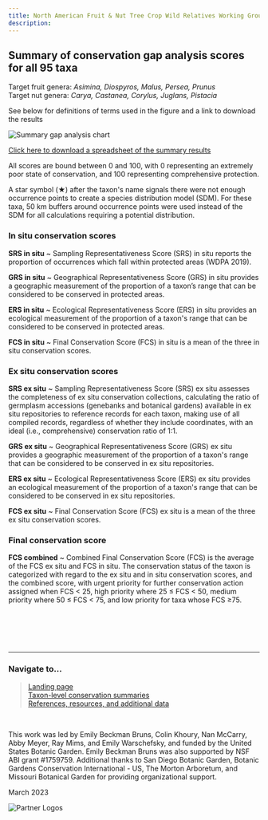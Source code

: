 ```yaml
---
title: North American Fruit & Nut Tree Crop Wild Relatives Working Group
description:  
---
```


## Summary of conservation gap analysis scores for all 95 taxa

Target fruit genera: *Asimina, Diospyros, Malus, Persea, Prunus*<br>
Target nut genera: *Carya, Castanea, Corylus, Juglans, Pistacia*

See below for definitions of terms used in the figure and a link to download the results

<img src="https://NorthAmericanFruitNutTreeCWR.github.io/pages/All-GapAnalysis-Scores-Chart.png" alt="Summary gap analysis chart"/>

<br>

<a href="https://NorthAmericanFruitNutTreeCWR.github.io/pages/SummaryResults-NAFruitNutCWR.csv" download>Click here to download a spreadsheet of the summary results</a>

All scores are bound between 0 and 100, with 0 representing an extremely poor state of conservation, and 100 representing comprehensive protection.

A star symbol (★) after the taxon's name signals there were not enough occurrence points to create a species distribution model (SDM). For these taxa, 50 km buffers around occurrence points were used instead of the SDM for all calculations requiring a potential distribution.

### In situ conservation scores

**SRS in situ** ~ Sampling Representativeness Score (SRS) in situ reports the proportion of occurrences which fall within protected areas (WDPA 2019).

**GRS in situ** ~ Geographical Representativeness Score (GRS) in situ provides a geographic measurement of the proportion of a taxon’s range that can be considered to be conserved in protected areas.

**ERS in situ** ~ Ecological Representativeness Score (ERS) in situ provides an ecological measurement of the proportion of a taxon's range that can be considered to be conserved in protected areas.

**FCS in situ** ~ Final Conservation Score (FCS) in situ is a mean of the three in situ conservation scores. 

### Ex situ conservation scores

**SRS ex situ** ~ Sampling Representativeness Score (SRS) ex situ assesses the completeness of ex situ conservation collections, calculating the ratio of germplasm accessions (genebanks and botanical gardens) available in ex situ repositories to reference records for each taxon, making use of all compiled records, regardless of whether they include coordinates, with an ideal (i.e., comprehensive) conservation ratio of 1:1. 

**GRS ex situ** ~ Geographical Representativeness Score (GRS) ex situ provides a geographic measurement of the proportion of a taxon's range that can be considered to be conserved in ex situ repositories. 

**ERS ex situ** ~ Ecological Representativeness Score (ERS) ex situ provides an ecological measurement of the proportion of a taxon's range that can be considered to be conserved in ex situ repositories. 

**FCS ex situ** ~ Final Conservation Score (FCS) ex situ is a mean of the three ex situ conservation scores.

### Final conservation score

**FCS combined** ~ Combined Final Conservation Score (FCS) is the average of the FCS ex situ and FCS in situ. The conservation status of the taxon is categorized with regard to the ex situ and in situ conservation scores, and the combined score, with urgent priority for further conservation action assigned when FCS < 25, high priority where 25 ≤ FCS < 50, medium priority where 50 ≤ FCS < 75, and low priority for taxa whose FCS ≥75.

<br>
<br>
<br>
<br>

---

### Navigate to…
> <a href="https://NorthAmericanFruitNutTreeCWR.github.io">Landing page</a><br>
  <a href="https://NorthAmericanFruitNutTreeCWR.github.io/pages/taxa-home">Taxon-level conservation summaries</a><br>
  <a href="https://NorthAmericanFruitNutTreeCWR.github.io/pages/references">References, resources, and additional data</a>

<br>

This work was led by Emily Beckman Bruns, Colin Khoury, Nan McCarry, Abby Meyer, Ray Mims, and Emily Warschefsky, and funded by the United States Botanic Garden. Emily Beckman Bruns was also supported by NSF ABI grant #1759759. Additional thanks to San Diego Botanic Garden, Botanic Gardens Conservation International - US, The Morton Arboretum, and Missouri Botanical Garden for providing organizational support. 

March 2023

<img src="https://NorthAmericanFruitNutTreeCWR.github.io/pages/partner-logos-composite.png" alt="Partner Logos"/>
